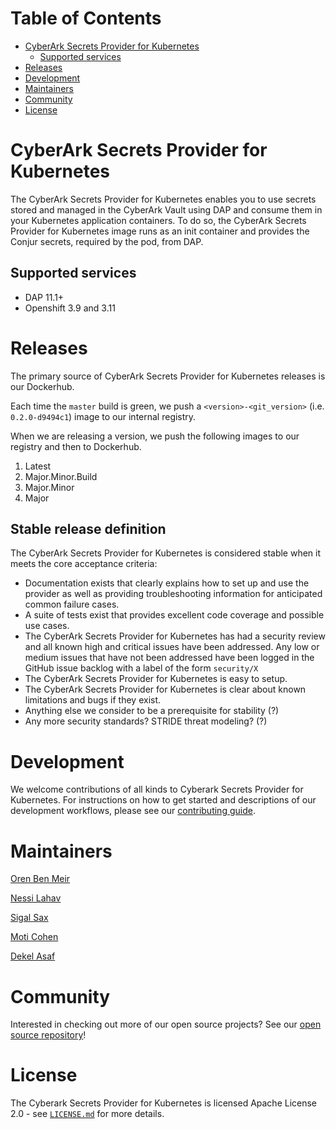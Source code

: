 # Table of Contents

- [CyberArk Secrets Provider for Kubernetes](#cyberArk-secrets-provider-for-kubernetes)
    - [Supported services](#supported-services)
- [Releases](#releases)
- [Development](#development)
- [Maintainers](#maintainers)
- [Community](#community)
- [License](#license)

# CyberArk Secrets Provider for Kubernetes

The CyberArk Secrets Provider for Kubernetes enables you to use secrets stored and managed in the CyberArk Vault 
using DAP and consume them in your Kubernetes application containers. To do so, the CyberArk Secrets 
Provider for Kubernetes image runs as an init container and provides the Conjur secrets, required by the pod, 
from DAP.

## Supported services

- DAP 11.1+
- Openshift 3.9 and 3.11

# Releases

The primary source of CyberArk Secrets Provider for Kubernetes releases is our Dockerhub.

Each time the `master` build is green, we push a `<version>-<git_version>` (i.e. `0.2.0-d9494c1`) image to our internal registry.

When we are releasing a version, we push the following images to our registry and then to Dockerhub.
1. Latest
2. Major.Minor.Build
3. Major.Minor
4. Major

## Stable release definition

The CyberArk Secrets Provider for Kubernetes is considered stable when it meets the core acceptance criteria:

- Documentation exists that clearly explains how to set up and use the provider as well as providing troubleshooting
information for anticipated common failure cases.
- A suite of tests exist that provides excellent code coverage and possible use cases.
- The CyberArk Secrets Provider for Kubernetes has had a security review and all known high and critical issues have been addressed.
Any low or medium issues that have not been addressed have been logged in the GitHub issue backlog with a label of the form `security/X`
- The CyberArk Secrets Provider for Kubernetes is easy to setup.
- The CyberArk Secrets Provider for Kubernetes is clear about known limitations and bugs if they exist.
- Anything else we consider to be a prerequisite for stability (?)
- Any more security standards? STRIDE threat modeling? (?)

# Development

We welcome contributions of all kinds to Cyberark Secrets Provider for Kubernetes. For instructions on
how to get started and descriptions of our development workflows, please see our
[contributing guide](CONTRIBUTING.md). 

# Maintainers

[Oren Ben Meir](https://github.com/orenbm)

[Nessi Lahav](https://github.com/nessiLahav)

[Sigal Sax](https://github.com/sigalsax)

[Moti Cohen](https://github.com/moticless)
 
[Dekel Asaf](https://github.com/tovli)

# Community

Interested in checking out more of our open source projects? See our [open source repository](https://github.com/cyberark/)!

# License

The Cyberark Secrets Provider for Kubernetes is licensed Apache License 2.0 - see [`LICENSE.md`](LICENSE) for more details.